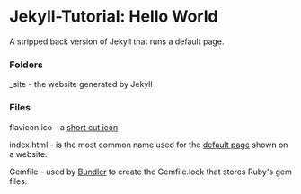 # Jekyll-Tutorial: Hello World

A stripped back version of Jekyll that runs a default page.

### Folders

_site - the website generated by Jekyll

### Files

flavicon.ico - a [short cut icon](https://en.wikipedia.org/wiki/Favicon)

index.html - is the most common name used for the [default page](https://www.thoughtco.com/index-html-page-3466505) shown on a website.

Gemfile - used by [Bundler](https://bundler.io/) to create the Gemfile.lock that stores Ruby's gem files.
